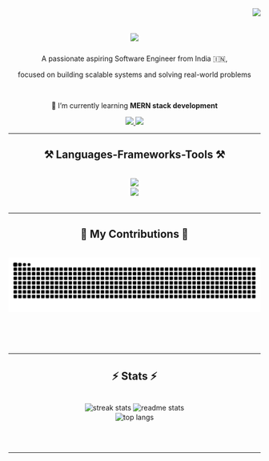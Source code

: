 <img align="right" src="https://visitor-badge.laobi.icu/badge?page_id=kedharnadhG.kedharnadhG" />
<h1 align="center">
    <img src="https://readme-typing-svg.herokuapp.com/?font=Satisfy&size=35&center=true&vCenter=true&width=500&height=70&duration=4000&lines=Hi+There!+👋;+I'm+Kedhar+Nadh!;" />
</h1>



<p align="center">
    A passionate aspiring Software Engineer from India 🇮🇳,
</p>
<p align="center">
   focused on building scalable systems and solving real-world problems
</p>

<br/>


<div align="center">
 
 
 🌱 I’m currently learning **MERN stack development**
 <!-- 🔭 I’m currently working on **a marketplace** -->

<!--💬 Ask me about **Node.js, React, Firebase... or anything [here](https://github.com/salesp07/salesp07/issues)**

⚡ Fun fact **Game of Thrones Night's Watch cloaks are made from Ikea rugs**  -->

 </div>

<div align="center"> 
  <a href="mailto:g.kedharnadh098@gmail.com">
    <img src="https://img.shields.io/badge/Gmail-333333?style=for-the-badge&logo=gmail&logoColor=red" />
  </a>
  <a href="https://www.linkedin.com/in/kedharnadhg/" target="_blank">
    <img src="https://img.shields.io/badge/LinkedIn-0077B5?style=for-the-badge&logo=linkedin&logoColor=white" target="_blank" />
  </a>
  <!--  <a href="https://salesp07.github.io" target="_blank">
     <img src="https://img.shields.io/badge/Portfolio-FF5722?style=for-the-badge&logo=todoist&logoColor=white" target="_blank" /> sqlite, safari, google-chrome are other good icon options -->
  </a>
</div>

 <hr/>

<h2 align="center">⚒️ Languages-Frameworks-Tools ⚒️</h2>
<br/>
<div align="center">
     <img src="https://skillicons.dev/icons?i=java,nodejs,javascript,express,firebase,mongodb,typescript,python,c,mysql" /><br>
    <img src="https://skillicons.dev/icons?i=react,bootstrap,mui,html,css,vscode,visualstudio,github,figma,tailwind,git," />   
</div>

<br/>
<hr/>

<div align="center">
  <h2>🐍 My Contributions 🐍</h2>
  <br>
  <img alt="snake eating my contributions" src="https://raw.githubusercontent.com/kedharnadhG/kedharnadhG/output/github-contribution-grid-snake.svg" />
  
  <br/><br/><br/>
</div>

<hr/>

<h2 align="center">⚡ Stats ⚡</h2>
<br>
<div align="center">
  <img width=390 src="https://streak-stats.demolab.com/?user=kedharnadhG&count_private=true&theme=react&border_radius=10" alt="streak stats"/>
  <img width=390 src="https://github-readme-stats.vercel.app/api?username=kedharnadhG&count_private=true&show_icons=true&theme=react&rank_icon=github&border_radius=10" alt="readme stats" />
  <br/>
  <img width=325 align="center" src="https://github-readme-stats.vercel.app/api/top-langs/?username=kedharnadhG&hide=HTML&langs_count=8&layout=compact&theme=react&border_radius=10&size_weight=0.5&count_weight=0.5&exclude_repo=github-readme-stats" alt="top langs" />
</div>

<br/><br/>

<hr/>

<br/>

<br/>





 
